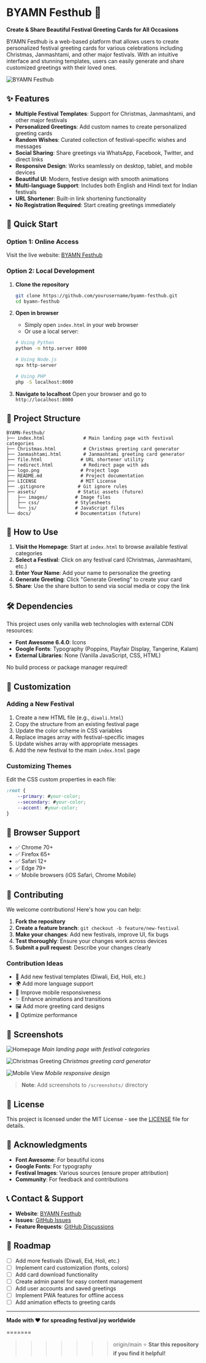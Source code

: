 
# BYAMN Festhub 🎉

**Create & Share Beautiful Festival Greeting Cards for All Occasions**

BYAMN Festhub is a web-based platform that allows users to create personalized festival greeting cards for various celebrations including Christmas, Janmashtami, and other major festivals. With an intuitive interface and stunning templates, users can easily generate and share customized greetings with their loved ones.

![BYAMN Festhub](logo.png)

## ✨ Features

- **Multiple Festival Templates**: Support for Christmas, Janmashtami, and other major festivals
- **Personalized Greetings**: Add custom names to create personalized greeting cards
- **Random Wishes**: Curated collection of festival-specific wishes and messages
- **Social Sharing**: Share greetings via WhatsApp, Facebook, Twitter, and direct links
- **Responsive Design**: Works seamlessly on desktop, tablet, and mobile devices
- **Beautiful UI**: Modern, festive design with smooth animations
- **Multi-language Support**: Includes both English and Hindi text for Indian festivals
- **URL Shortener**: Built-in link shortening functionality
- **No Registration Required**: Start creating greetings immediately

## 🚀 Quick Start

### Option 1: Online Access
Visit the live website: [BYAMN Festhub](https://byamn.vercel.app/)

### Option 2: Local Development

1. **Clone the repository**
   ```bash
   git clone https://github.com/yourusername/byamn-festhub.git
   cd byamn-festhub
   ```

2. **Open in browser**
   - Simply open `index.html` in your web browser
   - Or use a local server:
   ```bash
   # Using Python
   python -m http.server 8000
   
   # Using Node.js
   npx http-server
   
   # Using PHP
   php -S localhost:8000
   ```

3. **Navigate to localhost**
   Open your browser and go to `http://localhost:8000`

## 📁 Project Structure

```
BYAMN-Festhub/
├── index.html              # Main landing page with festival categories
├── Christmas.html          # Christmas greeting card generator
├── Janmashtami.html        # Janmashtami greeting card generator
├── file.html              # URL shortener utility
├── redirect.html           # Redirect page with ads
├── logo.png               # Project logo
├── README.md              # Project documentation
├── LICENSE                # MIT License
├── .gitignore            # Git ignore rules
├── assets/               # Static assets (future)
│   ├── images/          # Image files
│   ├── css/             # Stylesheets
│   └── js/              # JavaScript files
└── docs/                # Documentation (future)
```

## 🎯 How to Use

1. **Visit the Homepage**: Start at `index.html` to browse available festival categories
2. **Select a Festival**: Click on any festival card (Christmas, Janmashtami, etc.)
3. **Enter Your Name**: Add your name to personalize the greeting
4. **Generate Greeting**: Click "Generate Greeting" to create your card
5. **Share**: Use the share button to send via social media or copy the link

## 🛠️ Dependencies

This project uses only vanilla web technologies with external CDN resources:

- **Font Awesome 6.4.0**: Icons
- **Google Fonts**: Typography (Poppins, Playfair Display, Tangerine, Kalam)
- **External Libraries**: None (Vanilla JavaScript, CSS, HTML)

No build process or package manager required!

## 🔧 Customization

### Adding a New Festival

1. Create a new HTML file (e.g., `diwali.html`)
2. Copy the structure from an existing festival page
3. Update the color scheme in CSS variables
4. Replace images array with festival-specific images
5. Update wishes array with appropriate messages
6. Add the new festival to the main `index.html` page

### Customizing Themes

Edit the CSS custom properties in each file:
```css
:root {
    --primary: #your-color;
    --secondary: #your-color;
    --accent: #your-color;
}
```

## 📱 Browser Support

- ✅ Chrome 70+
- ✅ Firefox 65+
- ✅ Safari 12+
- ✅ Edge 79+
- ✅ Mobile browsers (iOS Safari, Chrome Mobile)

## 🤝 Contributing

We welcome contributions! Here's how you can help:

1. **Fork the repository**
2. **Create a feature branch**: `git checkout -b feature/new-festival`
3. **Make your changes**: Add new festivals, improve UI, fix bugs
4. **Test thoroughly**: Ensure your changes work across devices
5. **Submit a pull request**: Describe your changes clearly

### Contribution Ideas

- 🎨 Add new festival templates (Diwali, Eid, Holi, etc.)
- 🌍 Add more language support
- 📱 Improve mobile responsiveness
- ✨ Enhance animations and transitions
- 🖼️ Add more greeting card designs
- 🔧 Optimize performance

## 📸 Screenshots

![Homepage](screenshots/homepage.png)
*Main landing page with festival categories*

![Christmas Greeting](screenshots/christmas.png)
*Christmas greeting card generator*

![Mobile View](screenshots/mobile.png)
*Mobile responsive design*

> **Note**: Add screenshots to `/screenshots/` directory

## 📄 License

This project is licensed under the MIT License - see the [LICENSE](LICENSE) file for details.

## 🙏 Acknowledgments

- **Font Awesome**: For beautiful icons
- **Google Fonts**: For typography
- **Festival Images**: Various sources (ensure proper attribution)
- **Community**: For feedback and contributions

## 📞 Contact & Support

- **Website**: [BYAMN Festhub](https://byamn.vercel.app/)
- **Issues**: [GitHub Issues](https://github.com/yourusername/byamn-festhub/issues)
- **Feature Requests**: [GitHub Discussions](https://github.com/yourusername/byamn-festhub/discussions)

## 🔮 Roadmap

- [ ] Add more festivals (Diwali, Eid, Holi, etc.)
- [ ] Implement card customization (fonts, colors)
- [ ] Add card download functionality
- [ ] Create admin panel for easy content management
- [ ] Add user accounts and saved greetings
- [ ] Implement PWA features for offline access
- [ ] Add animation effects to greeting cards

---

**Made with ❤️ for spreading festival joy worldwide**

=======



>>>>>>> origin/main
⭐ **Star this repository if you find it helpful!**



